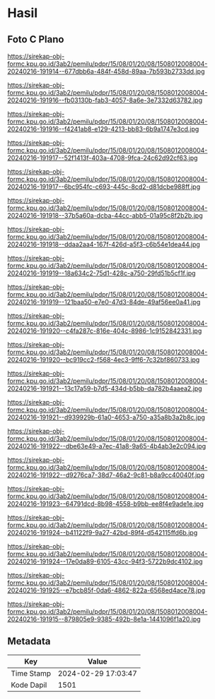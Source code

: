 # Hasil

## Foto C Plano

https://sirekap-obj-formc.kpu.go.id/3ab2/pemilu/pdpr/15/08/01/20/08/1508012008004-20240216-191914--677dbb6a-484f-458d-89aa-7b593b2733dd.jpg

https://sirekap-obj-formc.kpu.go.id/3ab2/pemilu/pdpr/15/08/01/20/08/1508012008004-20240216-191916--fb03130b-fab3-4057-8a6e-3e7332d63782.jpg

https://sirekap-obj-formc.kpu.go.id/3ab2/pemilu/pdpr/15/08/01/20/08/1508012008004-20240216-191916--f4241ab8-e129-4213-bb83-6b9a1747e3cd.jpg

https://sirekap-obj-formc.kpu.go.id/3ab2/pemilu/pdpr/15/08/01/20/08/1508012008004-20240216-191917--52f1413f-403a-4708-9fca-24c62d92cf63.jpg

https://sirekap-obj-formc.kpu.go.id/3ab2/pemilu/pdpr/15/08/01/20/08/1508012008004-20240216-191917--6bc954fc-c693-445c-8cd2-d81dcbe988ff.jpg

https://sirekap-obj-formc.kpu.go.id/3ab2/pemilu/pdpr/15/08/01/20/08/1508012008004-20240216-191918--37b5a60a-dcba-44cc-abb5-01a95c8f2b2b.jpg

https://sirekap-obj-formc.kpu.go.id/3ab2/pemilu/pdpr/15/08/01/20/08/1508012008004-20240216-191918--ddaa2aa4-167f-426d-a5f3-c6b54e1dea44.jpg

https://sirekap-obj-formc.kpu.go.id/3ab2/pemilu/pdpr/15/08/01/20/08/1508012008004-20240216-191919--18a634c2-75d1-428c-a750-29fd51b5cf1f.jpg

https://sirekap-obj-formc.kpu.go.id/3ab2/pemilu/pdpr/15/08/01/20/08/1508012008004-20240216-191919--121baa50-e7e0-47d3-84de-49af56ee0a41.jpg

https://sirekap-obj-formc.kpu.go.id/3ab2/pemilu/pdpr/15/08/01/20/08/1508012008004-20240216-191920--c4fa287c-816e-404c-8986-1c9152842331.jpg

https://sirekap-obj-formc.kpu.go.id/3ab2/pemilu/pdpr/15/08/01/20/08/1508012008004-20240216-191920--bc919cc2-f568-4ec3-9ff6-7c32bf860733.jpg

https://sirekap-obj-formc.kpu.go.id/3ab2/pemilu/pdpr/15/08/01/20/08/1508012008004-20240216-191921--13c17a59-b7d5-434d-b5bb-da782b4aaea2.jpg

https://sirekap-obj-formc.kpu.go.id/3ab2/pemilu/pdpr/15/08/01/20/08/1508012008004-20240216-191921--d939929b-61a0-4653-a750-a35a8b3a2b8c.jpg

https://sirekap-obj-formc.kpu.go.id/3ab2/pemilu/pdpr/15/08/01/20/08/1508012008004-20240216-191922--dbe63e49-a7ec-41a8-9a65-4b4ab3e2c094.jpg

https://sirekap-obj-formc.kpu.go.id/3ab2/pemilu/pdpr/15/08/01/20/08/1508012008004-20240216-191922--d9276ca7-38d7-46a2-9c81-b8a9cc40040f.jpg

https://sirekap-obj-formc.kpu.go.id/3ab2/pemilu/pdpr/15/08/01/20/08/1508012008004-20240216-191923--64791dcd-8b98-4558-b9bb-ee8f4e9ade1e.jpg

https://sirekap-obj-formc.kpu.go.id/3ab2/pemilu/pdpr/15/08/01/20/08/1508012008004-20240216-191924--b41122f9-9a27-42bd-89f4-d542115ffd6b.jpg

https://sirekap-obj-formc.kpu.go.id/3ab2/pemilu/pdpr/15/08/01/20/08/1508012008004-20240216-191924--17e0da89-6105-43cc-94f3-5722b9dc4102.jpg

https://sirekap-obj-formc.kpu.go.id/3ab2/pemilu/pdpr/15/08/01/20/08/1508012008004-20240216-191925--e7bcb85f-0da6-4862-822a-6568ed4ace78.jpg

https://sirekap-obj-formc.kpu.go.id/3ab2/pemilu/pdpr/15/08/01/20/08/1508012008004-20240216-191915--879805e9-9385-492b-8e1a-1441096f1a20.jpg


## Metadata

| Key        | Value               |
| ---------- | ------------------- |
| Time Stamp | 2024-02-29 17:03:47 |
| Kode Dapil | 1501                |



